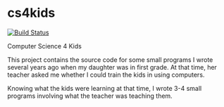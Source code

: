 cs4kids
=======

[![Build Status](https://travis-ci.org/fritaly/cs4kids.svg?branch=master)](https://travis-ci.org/fritaly/cs4kids)

Computer Science 4 Kids

This project contains the source code for some small programs I wrote several years ago when my daughter was in first grade. At that time, her teacher asked me whether I could train the kids in using computers.

Knowing what the kids were learning at that time, I wrote 3-4 small programs involving what the teacher was teaching them.

